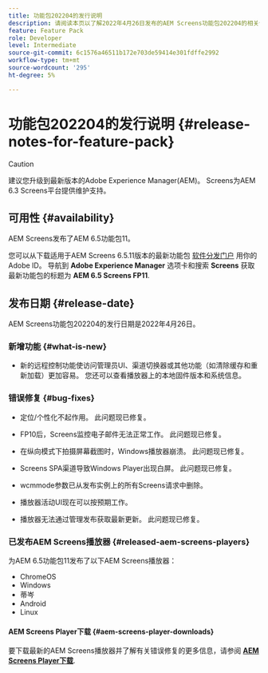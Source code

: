 ```yaml
---
title: 功能包202204的发行说明
description: 请阅读本页以了解2022年4月26日发布的AEM Screens功能包202204的相关信息。
feature: Feature Pack
role: Developer
level: Intermediate
source-git-commit: 6c1576a46511b172e703de59414e301fdffe2992
workflow-type: tm+mt
source-wordcount: '295'
ht-degree: 5%

---
```


# 功能包202204的发行说明 {#release-notes-for-feature-pack}

>[!CAUTION]
>建议您升级到最新版本的Adobe Experience Manager(AEM)。 Screens为AEM 6.3 Screens平台提供维护支持。

## 可用性 {#availability}

AEM Screens发布了AEM 6.5功能包11。

您可以从下载适用于AEM Screens 6.5.11版本的最新功能包 [软件分发门户](https://experience.adobe.com/#/downloads/content/software-distribution/en/aem.html) 用你的Adobe ID。 导航到 **Adobe Experience Manager** 选项卡和搜索 **Screens** 获取最新功能包的标题为 **AEM 6.5 Screens FP11**.

## 发布日期 {#release-date}

AEM Screens功能包202204的发行日期是2022年4月26日。

### 新增功能 {#what-is-new}

* 新的远程控制功能使访问管理员UI、渠道切换器或其他功能（如清除缓存和重新加载）更加容易。 您还可以查看播放器上的本地固件版本和系统信息。

### 错误修复 {#bug-fixes}

* 定位/个性化不起作用。 此问题现已修复。

* FP10后，Screens监控电子邮件无法正常工作。 此问题现已修复。

* 在纵向模式下拍摄屏幕截图时，Windows播放器崩溃。 此问题现已修复。

* Screens SPA渠道导致Windows Player出现白屏。 此问题现已修复。

* wcmmode参数已从发布实例上的所有Screens请求中删除。

* 播放器活动UI现在可以按预期工作。

* 播放器无法通过管理发布获取最新更新。 此问题现已修复。

### 已发布AEM Screens播放器 {#released-aem-screens-players}

为AEM 6.5功能包11发布了以下AEM Screens播放器：

* ChromeOS
* Windows
* 蒂岑
* Android
* Linux

#### AEM Screens Player下载  {#aem-screens-player-downloads}

要下载最新的AEM Screens播放器并了解有关错误修复的更多信息，请参阅 **[AEM Screens Player下载](https://download.macromedia.com/screens/index.html)**.
